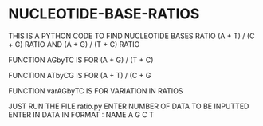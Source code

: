 # NUCLEOTIDE-BASE-RATIOS
THIS IS A PYTHON CODE TO FIND NUCLEOTIDE BASES RATIO (A + T) / (C + G) RATIO AND (A + G) / (T + C) RATIO

FUNCTION AGbyTC IS FOR (A + G) / (T + C)

FUNCTION ATbyCG IS FOR (A + T) / (C + G

FUNCTION varAGbyTC IS FOR VARIATION IN RATIOS

JUST RUN THE FILE ratio.py
ENTER NUMBER OF DATA TO BE INPUTTED 
ENTER IN DATA IN FORMAT : NAME A G C T

